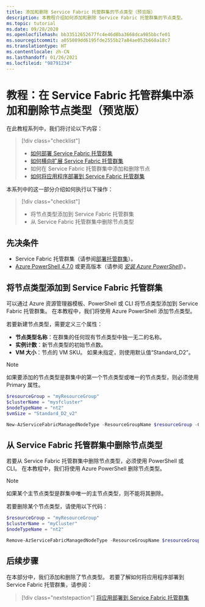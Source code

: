 ```yaml
---
title: 添加和删除 Service Fabric 托管群集的节点类型（预览版）
description: 本教程介绍如何添加和删除 Service Fabric 托管群集的节点类型。
ms.topic: tutorial
ms.date: 09/28/2020
ms.openlocfilehash: bb33512652677fc4e46d8ba3668dca985bbcfe01
ms.sourcegitcommit: a055089dd6195fde2555b27a84ae052b668a18c7
ms.translationtype: HT
ms.contentlocale: zh-CN
ms.lasthandoff: 01/26/2021
ms.locfileid: "98791234"
---
```

# <a name="tutorial-add-and-remove-node-types-from-a-service-fabric-managed-cluster-preview"></a>教程：在 Service Fabric 托管群集中添加和删除节点类型（预览版）

在此教程系列中，我们将讨论以下内容：

> [!div class="checklist"]
> * [如何部署 Service Fabric 托管群集](tutorial-managed-cluster-deploy.md)
> * [如何横向扩展 Service Fabric 托管群集](tutorial-managed-cluster-scale.md)
> * 如何在 Service Fabric 托管群集中添加和删除节点
> * [如何将应用程序部署到 Service Fabric 托管群集](tutorial-managed-cluster-deploy-app.md)

本系列中的这一部分介绍如何执行以下操作：

> [!div class="checklist"]
> * 将节点类型添加到 Service Fabric 托管群集
> * 从 Service Fabric 托管群集中删除节点类型

## <a name="prerequisites"></a>先决条件

* Service Fabric 托管群集（请参阅[部署托管群集](tutorial-managed-cluster-deploy.md)）。
* [Azure PowerShell 4.7.0](/powershell/azure/release-notes-azureps#azservicefabric) 或更高版本（请参阅 [*安装 Azure PowerShell*](/powershell/azure/install-az-ps)）。

## <a name="add-a-node-type-to-a-service-fabric-managed-cluster"></a>将节点类型添加到 Service Fabric 托管群集

可以通过 Azure 资源管理器模板、PowerShell 或 CLI 将节点类型添加到 Service Fabric 托管群集。 在本教程中，我们将使用 Azure PowerShell 添加节点类型。

若要新建节点类型，需要定义三个属性：

* **节点类型名称**：在群集的任何现有节点类型中独一无二的名称。
* **实例计数**：新节点类型的初始节点数。
* **VM 大小**：节点的 VM SKU。 如果未指定，则使用默认值“Standard_D2”。

> [!NOTE]
> 如果要添加的节点类型是群集中的第一个节点类型或唯一的节点类型，则必须使用 Primary 属性。

```powershell
$resourceGroup = "myResourceGroup"
$clusterName = "mysfcluster"
$nodeTypeName = "nt2"
$vmSize = "Standard_D2_v2"

New-AzServiceFabricManagedNodeType -ResourceGroupName $resourceGroup -ClusterName $clusterName -Name $nodeTypeName -InstanceCount 3 -vmSize $vmSize
```

## <a name="remove-a-node-type-from-a-service-fabric-managed-cluster"></a>从 Service Fabric 托管群集中删除节点类型

若要从 Service Fabric 托管群集中删除节点类型，必须使用 PowerShell 或 CLI。 在本教程中，我们将使用 Azure PowerShell 删除节点类型。

> [!NOTE]
> 如果某个主节点类型是群集中唯一的主节点类型，则不能将其删除。  

若要删除某个节点类型，请使用以下代码：

```powershell
$resourceGroup = "myResourceGroup"
$clusterName = "myCluster"
$nodeTypeName = "nt2"

Remove-AzServiceFabricManagedNodeType -ResourceGroupName $resourceGroup -ClusterName $clusterName  -Name $nodeTypeName
```

## <a name="next-steps"></a>后续步骤

 在本部分中，我们添加和删除了节点类型。 若要了解如何将应用程序部署到 Service Fabric 托管群集，请参阅：

> [!div class="nextstepaction"]
> [将应用部署到 Service Fabric 托管群集](tutorial-managed-cluster-deploy-app.md)
